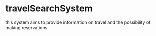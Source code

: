 # travelSearchSystem
this system aims to provide information on travel and the possibility of making reservations
